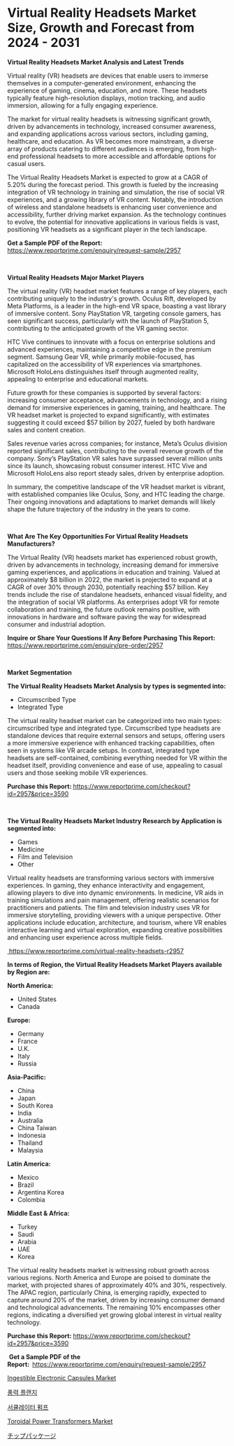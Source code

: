 <p><h1>Virtual Reality Headsets Market Size, Growth and Forecast from 2024 - 2031</h1></p><p><strong>Virtual Reality Headsets Market Analysis and Latest Trends</strong></p>
<p><p>Virtual reality (VR) headsets are devices that enable users to immerse themselves in a computer-generated environment, enhancing the experience of gaming, cinema, education, and more. These headsets typically feature high-resolution displays, motion tracking, and audio immersion, allowing for a fully engaging experience.</p><p>The market for virtual reality headsets is witnessing significant growth, driven by advancements in technology, increased consumer awareness, and expanding applications across various sectors, including gaming, healthcare, and education. As VR becomes more mainstream, a diverse array of products catering to different audiences is emerging, from high-end professional headsets to more accessible and affordable options for casual users.</p><p>The Virtual Reality Headsets Market is expected to grow at a CAGR of 5.20% during the forecast period. This growth is fueled by the increasing integration of VR technology in training and simulation, the rise of social VR experiences, and a growing library of VR content. Notably, the introduction of wireless and standalone headsets is enhancing user convenience and accessibility, further driving market expansion. As the technology continues to evolve, the potential for innovative applications in various fields is vast, positioning VR headsets as a significant player in the tech landscape.</p></p>
<p><strong>Get a Sample PDF of the Report:&nbsp;</strong> <a href="https://www.reportprime.com/enquiry/request-sample/2957">https://www.reportprime.com/enquiry/request-sample/2957</a></p>
<p>&nbsp;</p>
<p><strong>Virtual Reality Headsets Major Market Players</strong></p>
<p><p>The virtual reality (VR) headset market features a range of key players, each contributing uniquely to the industry's growth. Oculus Rift, developed by Meta Platforms, is a leader in the high-end VR space, boasting a vast library of immersive content. Sony PlayStation VR, targeting console gamers, has seen significant success, particularly with the launch of PlayStation 5, contributing to the anticipated growth of the VR gaming sector.</p><p>HTC Vive continues to innovate with a focus on enterprise solutions and advanced experiences, maintaining a competitive edge in the premium segment. Samsung Gear VR, while primarily mobile-focused, has capitalized on the accessibility of VR experiences via smartphones. Microsoft HoloLens distinguishes itself through augmented reality, appealing to enterprise and educational markets.</p><p>Future growth for these companies is supported by several factors: increasing consumer acceptance, advancements in technology, and a rising demand for immersive experiences in gaming, training, and healthcare. The VR headset market is projected to expand significantly, with estimates suggesting it could exceed $57 billion by 2027, fueled by both hardware sales and content creation.</p><p>Sales revenue varies across companies; for instance, Meta’s Oculus division reported significant sales, contributing to the overall revenue growth of the company. Sony’s PlayStation VR sales have surpassed several million units since its launch, showcasing robust consumer interest. HTC Vive and Microsoft HoloLens also report steady sales, driven by enterprise adoption.</p><p>In summary, the competitive landscape of the VR headset market is vibrant, with established companies like Oculus, Sony, and HTC leading the charge. Their ongoing innovations and adaptations to market demands will likely shape the future trajectory of the industry in the years to come.</p></p>
<p>&nbsp;</p>
<p><strong>What Are The Key Opportunities For Virtual Reality Headsets Manufacturers?</strong></p>
<p><p>The Virtual Reality (VR) headsets market has experienced robust growth, driven by advancements in technology, increasing demand for immersive gaming experiences, and applications in education and training. Valued at approximately $8 billion in 2022, the market is projected to expand at a CAGR of over 30% through 2030, potentially reaching $57 billion. Key trends include the rise of standalone headsets, enhanced visual fidelity, and the integration of social VR platforms. As enterprises adopt VR for remote collaboration and training, the future outlook remains positive, with innovations in hardware and software paving the way for widespread consumer and industrial adoption.</p></p>
<p><strong>Inquire or Share Your Questions If Any Before Purchasing This Report:</strong> <a href="https://www.reportprime.com/enquiry/pre-order/2957">https://www.reportprime.com/enquiry/pre-order/2957</a></p>
<p>&nbsp;</p>
<p><strong>Market Segmentation</strong></p>
<p><strong>The Virtual Reality Headsets Market Analysis by types is segmented into:</strong></p>
<p><ul><li>Circumscribed Type</li><li>Integrated Type</li></ul></p>
<p><p>The virtual reality headset market can be categorized into two main types: circumscribed type and integrated type. Circumscribed type headsets are standalone devices that require external sensors and setups, offering users a more immersive experience with enhanced tracking capabilities, often seen in systems like VR arcade setups. In contrast, integrated type headsets are self-contained, combining everything needed for VR within the headset itself, providing convenience and ease of use, appealing to casual users and those seeking mobile VR experiences.</p></p>
<p><strong>Purchase this Report:&nbsp;</strong><a href="https://www.reportprime.com/checkout?id=2957&price=3590">https://www.reportprime.com/checkout?id=2957&price=3590</a></p>
<p>&nbsp;</p>
<p><strong>The Virtual Reality Headsets Market Industry Research by Application is segmented into:</strong></p>
<p><ul><li>Games</li><li>Medicine</li><li>Film and Television</li><li>Other</li></ul></p>
<p><p>Virtual reality headsets are transforming various sectors with immersive experiences. In gaming, they enhance interactivity and engagement, allowing players to dive into dynamic environments. In medicine, VR aids in training simulations and pain management, offering realistic scenarios for practitioners and patients. The film and television industry uses VR for immersive storytelling, providing viewers with a unique perspective. Other applications include education, architecture, and tourism, where VR enables interactive learning and virtual exploration, expanding creative possibilities and enhancing user experience across multiple fields.</p></p>
<p><a href="https://www.reportprime.com/virtual-reality-headsets-r2957">&nbsp;https://www.reportprime.com/virtual-reality-headsets-r2957</a></p>
<p><strong>In terms of Region, the Virtual Reality Headsets Market Players available by Region are:</strong></p>
<p>
    <p> <strong> North America: </strong>
        <ul>
            <li>United States</li>
            <li>Canada</li>
        </ul>
        </p> 
    <p> <strong> Europe: </strong>
        <ul>
            <li>Germany</li>
            <li>France</li>
            <li>U.K.</li>
            <li>Italy</li>
            <li>Russia</li>
        </ul>
        </p> 
    <p> <strong> Asia-Pacific: </strong>
        <ul>
            <li>China</li>
            <li>Japan</li>
            <li>South Korea</li>
            <li>India</li>
            <li>Australia</li>
            <li>China Taiwan</li>
            <li>Indonesia</li>
            <li>Thailand</li>
            <li>Malaysia</li>
        </ul>
        </p> 
    <p> <strong> Latin America: </strong>
        <ul>
            <li>Mexico</li>
            <li>Brazil</li>
            <li>Argentina Korea</li>
            <li>Colombia</li>
        </ul>
        </p> 
    <p> <strong> Middle East & Africa: </strong>
        <ul>
            <li>Turkey</li>
            <li>Saudi</li>
            <li>Arabia</li>
            <li>UAE</li>
            <li>Korea</li>
        </ul>
    </p>
    </p>
<p><p>The virtual reality headsets market is witnessing robust growth across various regions. North America and Europe are poised to dominate the market, with projected shares of approximately 40% and 30%, respectively. The APAC region, particularly China, is emerging rapidly, expected to capture around 20% of the market, driven by increasing consumer demand and technological advancements. The remaining 10% encompasses other regions, indicating a diversified yet growing global interest in virtual reality technology.</p></p>
<p><strong>Purchase this Report: </strong><a href="https://www.reportprime.com/checkout?id=2957&price=3590">https://www.reportprime.com/checkout?id=2957&price=3590</a></p>
<p>&nbsp;<strong>Get a Sample PDF of the Report:&nbsp;&nbsp;</strong><a href="https://www.reportprime.com/enquiry/request-sample/2957">https://www.reportprime.com/enquiry/request-sample/2957</a></p>
<p><strong></strong></p>
<p><p><a href="https://issuu.com/reportprime-2/docs/ingestible-electronic-capsules-mark_f7cb1b582efad1">Ingestible Electronic Capsules Market</a></p><p><a href="https://medium.com/@sheldondtickinson9867/%EC%8B%9C%EC%9E%A5-%EC%98%88%EC%B8%A1-%EB%B3%80%ED%99%94-%EA%B8%80%EB%A1%9C%EB%B2%8C-%ED%92%8D%EB%A0%A5-%EB%B0%9C%EC%A0%84-%ED%94%8C%EB%9E%9C%EC%A7%80-%EC%8B%9C%EC%9E%A5%EC%9D%98-%EB%8F%99%ED%96%A5-%EB%B0%8F-%EB%AF%B8%EB%9E%98-%EC%A0%84%EB%A7%9D-2024-2031-dc973b1cb312">풍력 플랜지</a></p><p><a href="https://medium.com/@rekhakhatun65/%EC%88%9C%ED%99%98-%ED%8E%8C%ED%94%84-%EC%8B%9C%EC%9E%A5-%EA%B7%9C%EB%AA%A8-%EC%84%B1%EC%9E%A5-%EC%B6%94%EC%84%B8-%ED%86%B5%EA%B3%84-%EB%B0%8F-%EC%98%88%EC%B8%A1-2024-2031-945dbd1e93f4">서큘레이터 펌프</a></p><p><a href="https://github.com/WillieWoodard/Market-Research-Report-List-6/blob/main/toroidal-power-transformers-market.md">Toroidal Power Transformers Market</a></p><p><a href="https://medium.com/@abigayleh7fr/%E3%83%81%E3%83%83%E3%83%97%E3%83%91%E3%83%83%E3%82%B1%E3%83%BC%E3%82%B8%E3%83%B3%E3%82%B0%E5%B8%82%E5%A0%B4%E6%A6%82%E8%A6%81-2024%E5%B9%B4%E3%81%8B%E3%82%892031%E5%B9%B4%E3%81%BE%E3%81%A7%E3%81%AE%E4%B8%96%E7%95%8C%E5%B8%82%E5%A0%B4%E5%8B%95%E5%90%91%E3%81%A8%E5%B0%86%E6%9D%A5%E3%81%AE%E5%B1%95%E6%9C%9B-1a7dd296b7d9">チップパッケージ</a></p></p>